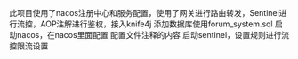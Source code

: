 此项目使用了nacos注册中心和服务配置，使用了网关进行路由转发，Sentinel进行流控，AOP注解进行鉴权，接入knife4j
添加数据库使用forum_system.sql
启动nacos，在nacos里面配置 配置文件注释的内容
启动sentinel，设置规则进行流控限流设置